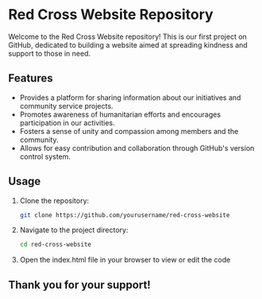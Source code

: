# Red Cross Website Repository

Welcome to the Red Cross Website repository! This is our first project on GitHub, dedicated to building a website aimed at spreading kindness and support to those in need.

## Features

- Provides a platform for sharing information about our initiatives and community service projects.
- Promotes awareness of humanitarian efforts and encourages participation in our activities.
- Fosters a sense of unity and compassion among members and the community.
- Allows for easy contribution and collaboration through GitHub's version control system.

## Usage

1. Clone the repository:

   ```sh
   git clone https://github.com/yourusername/red-cross-website

2. Navigate to the project directory:

   ```sh
   cd red-cross-website

3. Open the index.html file in your browser to view or edit the code


## Thank you for your support!


